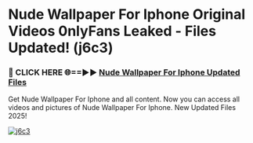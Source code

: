 # Nude Wallpaper For Iphone Original Videos 0nlyFans Leaked - Files Updated! (j6c3)

<h3>🔴 CLICK HERE 🌐==►► <a href="https://tinyurl.com/52m3yx9h" rel="nofollow">Nude Wallpaper For Iphone Updated Files</a></h3>

Get Nude Wallpaper For Iphone and all content. Now you can access all videos and pictures of Nude Wallpaper For Iphone. New Updated Files 2025!

[![j6c3](https://i.imgur.com/TnHtlc8.gif)](https://tinyurl.com/52m3yx9h)
